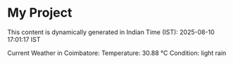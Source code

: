 # My Project

This content is dynamically generated in Indian Time (IST): 2025-08-10 17:01:17 IST


Current Weather in Coimbatore:
Temperature: 30.88 °C
Condition: light rain
